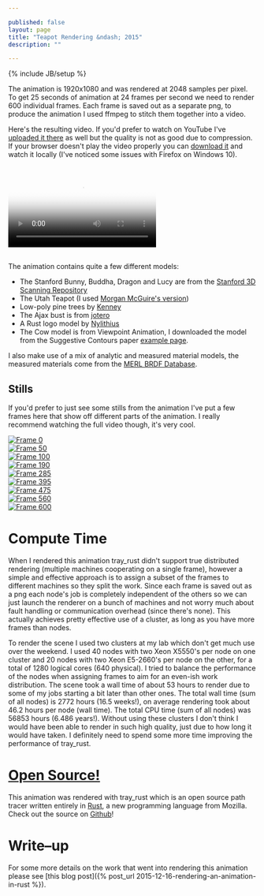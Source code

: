 ```yaml
---

published: false
layout: page
title: "Teapot Rendering &ndash; 2015"
description: ""

---
```

{% include JB/setup %}

The animation is 1920x1080 and was rendered at 2048 samples per pixel. To get 25 seconds of animation at 24 frames
per second we need to render 600 individual frames. Each frame is saved out as a separate png, to produce
the animation I used ffmpeg to stitch them together into a video.

Here's the resulting video. If you'd prefer to watch on YouTube I've [uploaded it there](https://youtu.be/sweEpfRyDlE) as well but the quality is
not as good due to compression. If your browser doesn't play the video properly you can
[download it](http://sci.utah.edu/~will/rt/rtc_2015_med_quality.mp4) and watch it locally (I've noticed
some issues with Firefox on Windows 10).

<video class="img-responsive" src="http://sci.utah.edu/~will/rt/rtc_2015_med_quality.mp4" type="video/mp4" controls
	style="padding-top:16px;padding-bottom:16px;" poster="http://i.imgur.com/ftJyrnA.jpg">
Sorry your browser doesn't support HTML5 video, but don't worry you can download the video
<a href="http://sci.utah.edu/~will/rt/rtc_2015_med_quality.mp4">here</a> and watch it locally.
</video>

The animation contains quite a few different models:

- The Stanford Bunny, Buddha, Dragon and Lucy are from the
[Stanford 3D Scanning Repository](http://graphics.stanford.edu/data/3Dscanrep/)
- The Utah Teapot (I used [Morgan McGuire's version](http://graphics.cs.williams.edu/data/meshes.xml))
- Low-poly pine trees by [Kenney](http://kenney.nl/)
- The Ajax bust is from [jotero](http://forum.jotero.com/viewtopic.php?t=3)
- A Rust logo model by [Nylithius](http://blenderartists.org/forum/showthread.php?362836-Rust-language-3D-logo)
- The Cow model is from Viewpoint Animation, I downloaded the model from the Suggestive Contours paper
[example page](http://gfx.cs.princeton.edu/proj/sugcon/models/).

I also make use of a mix of analytic and measured material models, the measured materials come
from the [MERL BRDF Database](http://www.merl.com/brdf/).

## Stills

If you'd prefer to just see some stills from the animation I've put a few frames here that show off different
parts of the animation. I really recommend watching the full video though, it's very cool.

<div class="col-md-12">
<div class="col-md-4">
<a href="http://i.imgur.com/vbgQRNg.png">
<img class="img-responsive" src="http://i.imgur.com/vbgQRNg.png" alt="Frame 0">
</a>
</div>
<div class="col-md-4">
<a href="http://i.imgur.com/tkoC8Us.png">
<img class="img-responsive" src="http://i.imgur.com/tkoC8Us.png" alt="Frame 50">
</a>
</div>
<div class="col-md-4">
<a href="http://i.imgur.com/U1MHQ7E.png">
<img class="img-responsive" src="http://i.imgur.com/U1MHQ7E.png" alt="Frame 100">
</a>
</div>

<div class="col-md-4">
<a href="http://i.imgur.com/htQwE0W.png">
<img class="img-responsive" src="http://i.imgur.com/htQwE0W.png" alt="Frame 190">
</a>
</div>
<div class="col-md-4">
<a href="http://i.imgur.com/9Supmxp.png">
<img class="img-responsive" src="http://i.imgur.com/9Supmxp.png" alt="Frame 285">
</a>
</div>
<div class="col-md-4">
<a href="http://i.imgur.com/bNjsZnm.png">
<img class="img-responsive" src="http://i.imgur.com/bNjsZnm.png" alt="Frame 395">
</a>
</div>

<div class="col-md-4">
<a href="http://i.imgur.com/vVaJdM6.png">
<img class="img-responsive" src="http://i.imgur.com/vVaJdM6.png" alt="Frame 475">
</a>
</div>
<div class="col-md-4">
<a href="http://i.imgur.com/AmdWgm0.png">
<img class="img-responsive" src="http://i.imgur.com/AmdWgm0.png" alt="Frame 560">
</a>
</div>
<div class="col-md-4">
<a href="http://i.imgur.com/A44CQ4j.png">
<img class="img-responsive" src="http://i.imgur.com/A44CQ4j.png" alt="Frame 600">
</a>
</div>

</div>

# Compute Time

When I rendered this animation tray\_rust didn't support true distributed rendering (multiple machines
cooperating on a single frame), however a simple and effective
approach is to assign a subset of the frames to different machines so they split the work.
Since each frame is saved out as a png each node's job is completely independent of the others so we can
just launch the renderer on a bunch of machines and not worry much about fault handling or
communication overhead (since there's none). This actually achieves pretty effective use of a cluster,
as long as you have more frames than nodes.

To render the scene I used two clusters at my lab which don't get much use over the weekend. I used 40 nodes
with two Xeon X5550's per node on one cluster and 20 nodes with two Xeon E5-2660's per node on the other,
for a total of 1280 logical cores (640 physical). I tried to balance the performance of the nodes when
assigning frames to aim for an even-ish work distribution. The scene took a wall time of about 53 hours to render
due to some of my jobs starting a bit later than other ones. The total wall time (sum of all nodes) is 2772 hours
(16.5 weeks!), on average rendering took about 46.2 hours per node (wall time). The total CPU time
(sum of all nodes) was 56853 hours (6.486 years!). Without using these clusters I don't think I would have
been able to render in such high quality, just due to how long it would have taken. I definitely need to
spend some more time improving the performance of tray\_rust.

# [Open Source!](https://github.com/Twinklebear/tray_rust)

This animation was rendered with tray\_rust which is an open source path tracer written entirely in
[Rust](https://www.rust-lang.org/), a new programming language from Mozilla. Check
out the source on [Github](https://github.com/Twinklebear/tray_rust)!

# Write&ndash;up

For some more details on the work that went into rendering this animation please see
[this blog post]({% post_url 2015-12-16-rendering-an-animation-in-rust %}).

<br />
<br />
<br />

